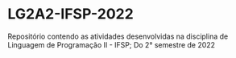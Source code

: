 # LG2A2-IFSP-2022
Repositório contendo as atividades desenvolvidas na disciplina de Linguagem de Programação II - IFSP; Do 2° semestre de 2022
